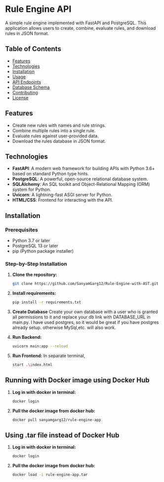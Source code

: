 # Rule Engine API

A simple rule engine implemented with FastAPI and PostgreSQL. This application allows users to create, combine, evaluate rules, and download rules in JSON format.

## Table of Contents

- [Features](#features)
- [Technologies](#technologies)
- [Installation](#installation)
- [Usage](#usage)
- [API Endpoints](#api-endpoints)
- [Database Schema](#database-schema)
- [Contributing](#contributing)
- [License](#license)

## Features

- Create new rules with names and rule strings.
- Combine multiple rules into a single rule.
- Evaluate rules against user-provided data.
- Download the rules database in JSON format.

## Technologies

- **FastAPI**: A modern web framework for building APIs with Python 3.6+ based on standard Python type hints.
- **PostgreSQL**: A powerful, open-source relational database system.
- **SQLAlchemy**: An SQL toolkit and Object-Relational Mapping (ORM) system for Python.
- **Uvicorn**: A lightning-fast ASGI server for Python.
- **HTML/CSS**: Frontend for interacting with the API.

## Installation

### Prerequisites

- Python 3.7 or later
- PostgreSQL 13 or later
- pip (Python package installer)

### Step-by-Step Installation

1. **Clone the repository:**

   ```bash
   git clone https://github.com/SanyamGarg12/Rule-Engine-with-AST.git

2. **Install requirements:**
    ```bash
    pip install -r requirements.txt

3. **Create Database**
    Create your own database with a user who is granted all permissions to it and replace your db link with DATABASE_URL in main.py. I have used postgres, so it would be great if you have postgres already setup. otherwise MySql,etc. will also work.

4. **Run Backend:**
    ```bash
    uvicorn main:app --reload

5. **Run Frontend:**
    In separate terminal, 
    ```bash
    start .\index.html


## Running with Docker image using Docker Hub

1. **Log in with docker in terminal:**

    ```bash
    docker login

2. **Pull the docker image from docker hub:**
    ```bash
    docker pull sanyamgarg12/rule-engine-app

## Using .tar file instead of Docker Hub

1. **Log in with docker in terminal:**

    ```bash
    docker login

2. **Pull the docker image from docker hub:**

    ```bash
    docker load -i rule-engine-app.tar

